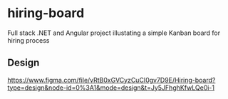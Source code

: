 # hiring-board
Full stack .NET and Angular project illustating a simple Kanban board for hiring process 

## Design
https://www.figma.com/file/vRtB0xGVCyzCuCI0gv7D9E/Hiring-board?type=design&node-id=0%3A1&mode=design&t=Jy5JFhghKfwLQe0i-1


